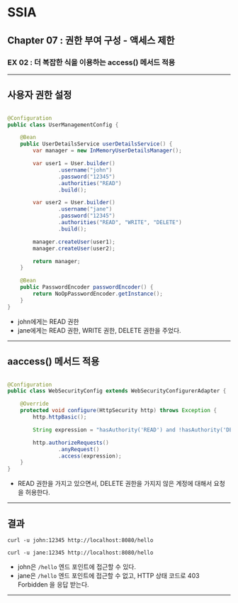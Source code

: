 # SSIA
## Chapter 07 : 권한 부여 구성 - 액세스 제한
### EX 02 : 더 복잡한 식을 이용하는 access() 메서드 적용

---

## 사용자 권한 설정
```java

@Configuration
public class UserManagementConfig {

    @Bean
    public UserDetailsService userDetailsService() {
        var manager = new InMemoryUserDetailsManager();

        var user1 = User.builder()
                .username("john")
                .password("12345")
                .authorities("READ")
                .build();

        var user2 = User.builder()
                .username("jane")
                .password("12345")
                .authorities("READ", "WRITE", "DELETE")
                .build();

        manager.createUser(user1);
        manager.createUser(user2);

        return manager;
    }

    @Bean
    public PasswordEncoder passwordEncoder() {
        return NoOpPasswordEncoder.getInstance();
    }
}
```
- john에게는 READ 권한
- jane에게는 READ 권한, WRITE 권한, DELETE 권한을 주었다.

---

## aaccess() 메서드 적용
```java

@Configuration
public class WebSecurityConfig extends WebSecurityConfigurerAdapter {

    @Override
    protected void configure(HttpSecurity http) throws Exception {
        http.httpBasic();

        String expression = "hasAuthority('READ') and !hasAuthority('DELETE')";

        http.authorizeRequests()
                .anyRequest()
                .access(expression);
    }
}
```
- READ 권한을 가지고 있으면서, DELETE 권한을 가지지 않은 계정에 대해서 요청을 허용한다.

---

## 결과
```shell
curl -u john:12345 http://localhost:8080/hello
```
```shell
curl -u jane:12345 http://localhost:8080/hello
```
- john은 `/hello` 엔드 포인트에 접근할 수 있다.
- jane은 `/hello` 엔드 포인트에 접근할 수 없고, HTTP 상태 코드로 403 Forbidden 을 응답 받는다.

---
